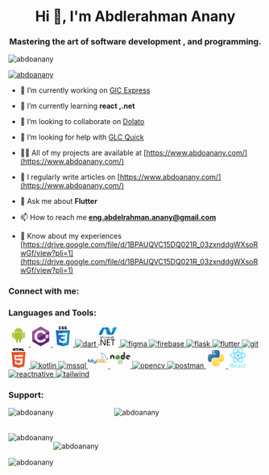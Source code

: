 <h1 align="center">Hi 👋, I'm Abdlerahman Anany</h1>
<h3 align="center">Mastering the art of software development , and programming.</h3>

<p align="left"> <img src="https://komarev.com/ghpvc/?username=abdoanany&label=Profile%20views&color=0e75b6&style=flat" alt="abdoanany" /> </p>

<p align="left"> <a href="https://github.com/ryo-ma/github-profile-trophy"><img src="https://github-profile-trophy.vercel.app/?username=abdoanany" alt="abdoanany" /></a> </p>

- 🔭 I’m currently working on [GlC Express](https://apps.apple.com/eg/app/glc-express/id1543854449)

- 🌱 I’m currently learning **react ,.net**

- 👯 I’m looking to collaborate on [Dolato](https://www.youtube.com/watch?v=1E5zrQcyINE)

- 🤝 I’m looking for help with [GLC Quick](https://play.google.com/store/apps/details?id=com.glcpaints.glcpaintshrweb&pcampaignid=web_share)

- 👨‍💻 All of my projects are available at [https://www.abdoanany.com/](https://www.abdoanany.com/)

- 📝 I regularly write articles on [https://www.abdoanany.com/](https://www.abdoanany.com/)

- 💬 Ask me about **Flutter**

- 📫 How to reach me **eng.abdelrahman.anany@gmail.com**

- 📄 Know about my experiences [https://drive.google.com/file/d/1BPAUQVC15DQ021R_03zxnddgWXsoRwGf/view?pli=1](https://drive.google.com/file/d/1BPAUQVC15DQ021R_03zxnddgWXsoRwGf/view?pli=1)

<h3 align="left">Connect with me:</h3>
<p align="left">
</p>

<h3 align="left">Languages and Tools:</h3>
<p align="left"> <a href="https://developer.android.com" target="_blank" rel="noreferrer"> <img src="https://raw.githubusercontent.com/devicons/devicon/master/icons/android/android-original-wordmark.svg" alt="android" width="40" height="40"/> </a> <a href="https://www.w3schools.com/cs/" target="_blank" rel="noreferrer"> <img src="https://raw.githubusercontent.com/devicons/devicon/master/icons/csharp/csharp-original.svg" alt="csharp" width="40" height="40"/> </a> <a href="https://www.w3schools.com/css/" target="_blank" rel="noreferrer"> <img src="https://raw.githubusercontent.com/devicons/devicon/master/icons/css3/css3-original-wordmark.svg" alt="css3" width="40" height="40"/> </a> <a href="https://dart.dev" target="_blank" rel="noreferrer"> <img src="https://www.vectorlogo.zone/logos/dartlang/dartlang-icon.svg" alt="dart" width="40" height="40"/> </a> <a href="https://dotnet.microsoft.com/" target="_blank" rel="noreferrer"> <img src="https://raw.githubusercontent.com/devicons/devicon/master/icons/dot-net/dot-net-original-wordmark.svg" alt="dotnet" width="40" height="40"/> </a> <a href="https://www.figma.com/" target="_blank" rel="noreferrer"> <img src="https://www.vectorlogo.zone/logos/figma/figma-icon.svg" alt="figma" width="40" height="40"/> </a> <a href="https://firebase.google.com/" target="_blank" rel="noreferrer"> <img src="https://www.vectorlogo.zone/logos/firebase/firebase-icon.svg" alt="firebase" width="40" height="40"/> </a> <a href="https://flask.palletsprojects.com/" target="_blank" rel="noreferrer"> <img src="https://www.vectorlogo.zone/logos/pocoo_flask/pocoo_flask-icon.svg" alt="flask" width="40" height="40"/> </a> <a href="https://flutter.dev" target="_blank" rel="noreferrer"> <img src="https://www.vectorlogo.zone/logos/flutterio/flutterio-icon.svg" alt="flutter" width="40" height="40"/> </a> <a href="https://git-scm.com/" target="_blank" rel="noreferrer"> <img src="https://www.vectorlogo.zone/logos/git-scm/git-scm-icon.svg" alt="git" width="40" height="40"/> </a> <a href="https://www.w3.org/html/" target="_blank" rel="noreferrer"> <img src="https://raw.githubusercontent.com/devicons/devicon/master/icons/html5/html5-original-wordmark.svg" alt="html5" width="40" height="40"/> </a> <a href="https://kotlinlang.org" target="_blank" rel="noreferrer"> <img src="https://www.vectorlogo.zone/logos/kotlinlang/kotlinlang-icon.svg" alt="kotlin" width="40" height="40"/> </a> <a href="https://www.microsoft.com/en-us/sql-server" target="_blank" rel="noreferrer"> <img src="https://www.svgrepo.com/show/303229/microsoft-sql-server-logo.svg" alt="mssql" width="40" height="40"/> </a> <a href="https://www.mysql.com/" target="_blank" rel="noreferrer"> <img src="https://raw.githubusercontent.com/devicons/devicon/master/icons/mysql/mysql-original-wordmark.svg" alt="mysql" width="40" height="40"/> </a> <a href="https://nodejs.org" target="_blank" rel="noreferrer"> <img src="https://raw.githubusercontent.com/devicons/devicon/master/icons/nodejs/nodejs-original-wordmark.svg" alt="nodejs" width="40" height="40"/> </a> <a href="https://opencv.org/" target="_blank" rel="noreferrer"> <img src="https://www.vectorlogo.zone/logos/opencv/opencv-icon.svg" alt="opencv" width="40" height="40"/> </a> <a href="https://postman.com" target="_blank" rel="noreferrer"> <img src="https://www.vectorlogo.zone/logos/getpostman/getpostman-icon.svg" alt="postman" width="40" height="40"/> </a> <a href="https://www.python.org" target="_blank" rel="noreferrer"> <img src="https://raw.githubusercontent.com/devicons/devicon/master/icons/python/python-original.svg" alt="python" width="40" height="40"/> </a> <a href="https://reactjs.org/" target="_blank" rel="noreferrer"> <img src="https://raw.githubusercontent.com/devicons/devicon/master/icons/react/react-original-wordmark.svg" alt="react" width="40" height="40"/> </a> <a href="https://reactnative.dev/" target="_blank" rel="noreferrer"> <img src="https://reactnative.dev/img/header_logo.svg" alt="reactnative" width="40" height="40"/> </a> <a href="https://tailwindcss.com/" target="_blank" rel="noreferrer"> <img src="https://www.vectorlogo.zone/logos/tailwindcss/tailwindcss-icon.svg" alt="tailwind" width="40" height="40"/> </a> </p>

<h3 align="left">Support:</h3>
<p><a href="https://www.buymeacoffee.com/abdoanany"> <img align="left" src="https://cdn.buymeacoffee.com/buttons/v2/default-yellow.png" height="50" width="210" alt="abdoanany" /></a><a href="https://ko-fi.com/abdoanany"> <img align="left" src="https://cdn.ko-fi.com/cdn/kofi3.png?v=3" height="50" width="210" alt="abdoanany" /></a></p><br><br>

<p><img align="left" src="https://github-readme-stats.vercel.app/api/top-langs?username=abdoanany&show_icons=true&locale=en&layout=compact" alt="abdoanany" /></p>

<p>&nbsp;<img align="center" src="https://github-readme-stats.vercel.app/api?username=abdoanany&show_icons=true&locale=en" alt="abdoanany" /></p>

<p><img align="center" src="https://github-readme-streak-stats.herokuapp.com/?user=abdoanany&" alt="abdoanany" /></p>





